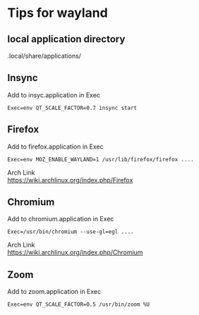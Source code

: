 # Tips for wayland

## local application directory

.local/share/applications/

## Insync  

Add to insyc.application in Exec  
```
Exec=env QT_SCALE_FACTOR=0.7 insync start
```


## Firefox
Add to firefox.application in Exec  
```
Exec=env MOZ_ENABLE_WAYLAND=1 /usr/lib/firefox/firefox ....
```  

Arch Link  
https://wiki.archlinux.org/index.php/Firefox

## Chromium  
Add to chromium.application in Exec  
```
Exec=/usr/bin/chromium --use-gl=egl ....
```

Arch Link  
https://wiki.archlinux.org/index.php/Chromium  

## Zoom  
Add to zoom.application in Exec  

```  
Exec=env QT_SCALE_FACTOR=0.5 /usr/bin/zoom %U  
```  
